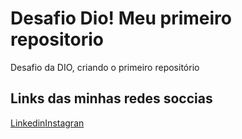 # Desafio Dio! Meu primeiro repositorio 
Desafio da DIO, criando o primeiro repositório 

## Links das minhas redes soccias
[Linkedin](https://www.linkedin.com/in/victor-librelon-inacio-942ab211a/)[Instagran](https://www.instagram.com/vitlibrelon/)
